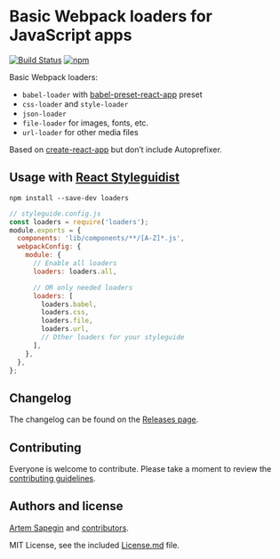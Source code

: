 # Basic Webpack loaders for JavaScript apps

[![Build Status](https://travis-ci.org/styleguidist/loaders.svg)](https://travis-ci.org/styleguidist/loaders)
[![npm](https://img.shields.io/npm/v/loaders.svg)](https://www.npmjs.com/package/loaders)

Basic Webpack loaders:

* `babel-loader` with [babel-preset-react-app](https://github.com/facebookincubator/create-react-app/tree/master/packages/babel-preset-react-app) preset
* `css-loader` and `style-loader`
* `json-loader`
* `file-loader` for images, fonts, etc.
* `url-loader` for other media files

Based on [create-react-app](https://github.com/facebookincubator/create-react-app) but don’t include Autoprefixer.

## Usage with [React Styleguidist](https://github.com/styleguidist/react-styleguidist)

```
npm install --save-dev loaders
```

```javascript
// styleguide.config.js
const loaders = require('loaders');
module.exports = {
  components: 'lib/components/**/[A-Z]*.js',
  webpackConfig: {
    module: {
      // Enable all loaders
      loaders: loaders.all,

      // OR only needed loaders
      loaders: [
        loaders.babel,
        loaders.css,
        loaders.file,
        loaders.url,
        // Other loaders for your styleguide
      ],
    },
  },
};
```

## Changelog

The changelog can be found on the [Releases page](https://github.com/styleguidist/loaders/releases).

## Contributing

Everyone is welcome to contribute. Please take a moment to review the [contributing guidelines](Contributing.md).

## Authors and license

[Artem Sapegin](http://sapegin.me) and [contributors](https://github.com/styleguidist/loaders/graphs/contributors).

MIT License, see the included [License.md](License.md) file.
